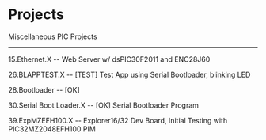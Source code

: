 # Projects
Miscellaneous PIC Projects

---------------------------
15.Ethernet.X  --  Web Server w/ dsPIC30F2011 and ENC28J60

26.BLAPPTEST.X -- [TEST] Test App using Serial Bootloader, blinking LED

28.Bootloader  -- [OK]

30.Serial Boot Loader.X  -- [OK] Serial Bootloader Program

39.ExpMZEFH100.X -- Explorer16/32 Dev Board, Initial Testing with PIC32MZ2048EFH100 PIM
